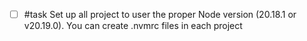 - [ ] #task Set up all project to user the proper Node version (20.18.1 or v20.19.0). You can create .nvmrc files in each project